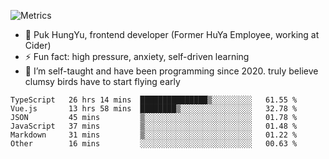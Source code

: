 ![Metrics](https://metrics.lecoq.io/trojan0523)


 - 🔭 Puk HungYu, frontend developer (Former HuYa Employee, working at Cider)
 - ⚡ Fun fact: high pressure, anxiety, self-driven learning 
 - 🤔 I’m self-taught and have been programming since 2020. truly believe clumsy birds have to start flying early

 <!--START_SECTION:waka-->

```text
TypeScript   26 hrs 14 mins  ███████████████▒░░░░░░░░░   61.55 %
Vue.js       13 hrs 58 mins  ████████▒░░░░░░░░░░░░░░░░   32.78 %
JSON         45 mins         ▒░░░░░░░░░░░░░░░░░░░░░░░░   01.78 %
JavaScript   37 mins         ▒░░░░░░░░░░░░░░░░░░░░░░░░   01.48 %
Markdown     31 mins         ▒░░░░░░░░░░░░░░░░░░░░░░░░   01.22 %
Other        16 mins         ░░░░░░░░░░░░░░░░░░░░░░░░░   00.63 %
```

<!--END_SECTION:waka-->

 
<!--
**Trojan0523/Trojan0523** is a ✨ _special_ ✨ repository because its `README.md` (this file) appears on your GitHub profile.

Here are some ideas to get you started:

- 👯 looking to collaborate on where? i don`t know
- 🤔 I’m looking for help with ...
- 💬 Ask me about ...
- 📫 How to reach me: ...
- 😄 Pronouns: ...
- ⚡ Fun fact: ...
![](https://komarev.com/ghpvc/?username=trojan0523)
<img align="left" width="350px" height="180px" src="https://github-readme-stats.vercel.app/api?username=trojan0523&show_icons=true&icon_color=199861&count_private=true" />
<img width="350px" height="165px" alt="Most Used Lang" src="https://github-readme-stats.vercel.app/api/top-langs/?username=trojan0523&layout=compact" />

### Hi there 👋   ![](https://komarev.com/ghpvc/?username=trojan0523&color=ff69b4&label=PV+Since+2020-1-1)

-->
